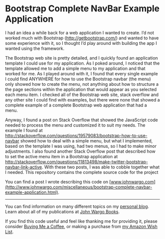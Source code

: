 Bootstrap Complete NavBar Example Application
=============================================

I had an idea a while back for a web application I wanted to create. I’d not worked much with Bootstrap (http://getbootstrap.com/) and wanted to have some experience with it, so I thought I’d play around with building the app I wanted using the framework.

The Bootstrap web site is pretty detailed, and I quickly found an application template I could use for my application. As I poked around, I noticed that the template allowed me to add a simple menu to my application and that worked for me. As I played around with it, I found that every single example I could find ANYWHERE for how to use the Bootstrap navbar (the menu) only showed how to create the menu, not anything about how to structure a the page sections within the application that would appear as you selected each menu item. I checked all of the Bootstrap web site, stack overflow and any other site I could find with examples, but there were none that showed a complete example of a complete Bootstrap web application that had a menu. 

Anyway, I found a post on Stack Overflow that showed the JavaScript code needed to process the menu and customized it to suit my needs. The example I found at http://stackoverflow.com/questions/19579083/bootstrap-how-to-use-navbar showed how to deal with a simple menu, but what I implemented, based on the template I was using, had two menus, so I had to make minor adjustments. I also found another Stack Overflow post that described how to set the active menu item in a Bootstrap application at http://stackoverflow.com/questions/11813498/make-twitter-bootstrap-navbar-link-active. With these two posts, I was able to cobble together what I needed.  This repository contains the complete source code for the project

You can find a post I wrote describing this code on [www.johnwargo.com](http://www.johnwargo.com/miscellaneous/bootstrap-complete-navbar-example-application.html).

***

You can find information on many different topics on my [personal blog](http://www.johnwargo.com). Learn about all of my publications at [John Wargo Books](http://www.johnwargobooks.com).

If you find this code useful and feel like thanking me for providing it, please consider <a href="https://www.buymeacoffee.com/johnwargo" target="_blank">Buying Me a Coffee</a>, or making a purchase from [my Amazon Wish List](https://amzn.com/w/1WI6AAUKPT5P9).
